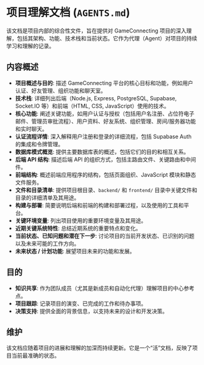 # 项目理解文档 (`AGENTS.md`)

该文档是项目内部的综合性文件，旨在提供对 GameConnecting 项目的深入理解，包括其架构、功能、技术栈和当前状态。它作为代理（Agent）对项目的持续学习和理解的记录。

## 内容概述

-   **项目概述与目的**: 描述 GameConnecting 平台的核心目标和功能，例如用户认证、好友管理、组织功能和聊天室。
-   **技术栈**: 详细列出后端（Node.js, Express, PostgreSQL, Supabase, Socket.IO 等）和前端（HTML, CSS, JavaScript）使用的技术。
-   **核心功能**: 阐述关键功能，如用户认证与授权（包括用户名注册、占位符电子邮件、管理员审批流程）、用户资料、好友系统、组织管理、房间/服务器功能和实时聊天。
-   **认证流程详情**: 深入解释用户注册和登录的详细流程，包括 Supabase Auth 的集成和令牌管理。
-   **数据库模式概览**: 提供主要数据库表的概述，包括它们的目的和相互关系。
-   **后端 API 结构**: 描述后端 API 的组织方式，包括主路由文件、关键路由和中间件。
-   **前端结构**: 概述前端应用程序的结构，包括页面组织、JavaScript 模块和静态文件服务。
-   **文件和目录清单**: 提供项目根目录、`backend/` 和 `frontend/` 目录中关键文件和目录的详细清单及其用途。
-   **构建与部署**: 简要说明后端和前端的构建和部署过程，以及使用的工具和平台。
-   **关键环境变量**: 列出项目使用的重要环境变量及其用途。
-   **近期关键系统特性**: 总结近期系统的重要特点和变化。
-   **当前状态、已知问题和潜在下一步**: 讨论项目的当前开发状态、已识别的问题以及未来可能的工作方向。
-   **未来状态 / 计划功能**: 展望项目未来的功能和发展。

## 目的

-   **知识共享**: 作为团队成员（尤其是新成员和自动化代理）理解项目的中心参考点。
-   **项目跟踪**: 记录项目的演变、已完成的工作和待办事项。
-   **决策支持**: 提供全面的背景信息，以支持未来的设计和开发决策。

## 维护

该文档应随着项目的进展和理解的加深而持续更新。它是一个“活”文档，反映了项目当前最准确的状态。
